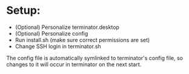 Setup:
=======
- (Optional) Personalize terminator.desktop
- (Optional) Personalize config
- Run install.sh (make sure correct permissions are set)
- Change SSH login in terminator.sh

The config file is automatically symlinked to terminator's config file, so changes to it will occur in terminator on the next start.
